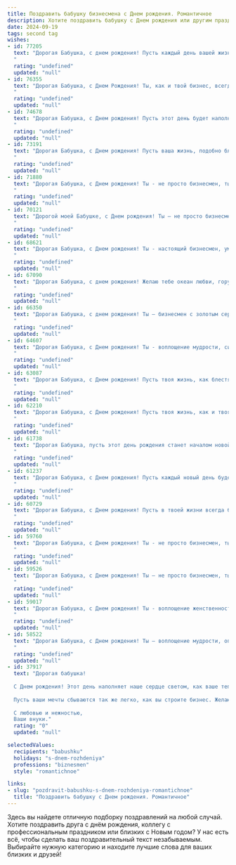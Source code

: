 ```yaml
---
title: Поздравить бабушку бизнесмена c Днем рождения. Романтичное
description: Хотите поздравить бабушку c Днем рождения или другим праздником? Наш ИИ создаст незабываемое поздравление, а вы обязательно выделитесь среди других.  
date: 2024-09-19
tags: second tag
wishes:
- id: 77205
  text: "Дорогая Бабушка, с днем рождения! Пусть каждый день вашей жизни будет полон любви, тепла и благополучия, как ваше сердце, всегда готовое дарить добро. Вы - пример для всех нас, сильная, мудрая и, конечно же, самая  прекрасная бизнесвумен! Желаю Вам  здоровья, счастья, вдохновения и успехов в любимом деле!
  "
  rating: "undefined"
  updated: "null"
- id: 76355
  text: "Дорогая Бабушка, с Днем Рождения! Ты, как и твой бизнес, всегда была полна энергии и энтузиазма. Желаю тебе оставаться такой же яркой и успешной, пусть каждый прожитый день будет наполнен любовью и счастьем!
  "
  rating: "undefined"
  updated: "null"
- id: 74678
  text: "Дорогая Бабушка, с Днем рождения! Пусть этот день будет наполнен теплом, любовью и душевным покоем. Ты - истинная леди, талантливый бизнесмен и вдохновение для всей нашей семьи. Пусть каждый твой день будет ярким и счастливым, а судьба одарит тебя щедрыми подарками!
  "
  rating: "undefined"
  updated: "null"
- id: 73191
  text: "Дорогая Бабушка, с Днем рождения! Пусть ваша жизнь, подобно блестящему бриллианту, сверкает всеми гранями счастья, любви и благополучия. Вы – истинная бизнес-леди, умеющая строить империи не только в бизнесе, но и в сердцах своих близких. Желаю вам неугасаемого оптимизма, вдохновения и нескончаемых возможностей для реализации ваших смелых идей.
  "
  rating: "undefined"
  updated: "null"
- id: 71880
  text: "Дорогая Бабушка, с Днем рождения! Ты - не просто бизнесмен, ты - настоящий волшебник, который создает уют и радость в нашей семье. Пусть твоя жизнь будет полна любви, как прекрасные бизнес-проекты, и пусть каждый день дарит новые счастливые моменты!
  "
  rating: "undefined"
  updated: "null"
- id: 70121
  text: "Дорогой моей Бабушке, с Днем рождения! Ты – не просто бизнесмен, ты – настоящий творец своей жизни, наполняющий ее смыслом и любовью. Пусть каждый день приносит тебе новые возможности, теплые улыбки и неиссякаемое вдохновение!  С любовью и благодарностью, твоя (твой) ...
  "
  rating: "undefined"
  updated: "null"
- id: 68621
  text: "Дорогая Бабушка, с Днем рождения! Ты - настоящий бизнесмен, умеешь строить свою жизнь с такой же хваткой и элегантностью, как и империи! Пусть каждый день приносит новые идеи, яркие эмоции и безграничную любовь. Ты - источник вдохновения и тепла для всех нас.
  "
  rating: "undefined"
  updated: "null"
- id: 67090
  text: "Дорогая Бабушка, с днем рождения! Желаю тебе океан любви, гору счастья, и чтобы каждый твой день был наполнен радостью и светом.  Пусть твой бизнес процветает, как прекрасный сад, и приносит тебе не только успех, но и глубокое удовлетворение. Ты — удивительная женщина, и мы все тебя очень любим!
  "
  rating: "undefined"
  updated: "null"
- id: 66350
  text: "Дорогая Бабушка, с днем рождения! Ты – бизнесмен с золотым сердцем и мудростью, которая не знает границ. Пусть в твоей жизни всегда будет любовь, благополучие и яркие моменты. С каждым днем ты становишься только прекраснее, словно вино, которое с годами обретает особый вкус.  Будь счастлива, любима и окружена заботой своих близких.
  "
  rating: "undefined"
  updated: "null"
- id: 64607
  text: "Дорогая Бабушка, с Днем рождения! Ты - воплощение мудрости, силы и нежности. Твой бизнес-успех вдохновляет, а любовь и забота согревают нас всегда. Пусть в твоей жизни царит гармония, счастье и светлая любовь. Желаю тебе здоровья, благополучия и долгих лет!
  "
  rating: "undefined"
  updated: "null"
- id: 63087
  text: "Дорогая Бабушка, с Днем рождения! Пусть твоя жизнь, как блестящий бриллиант, излучает яркий свет и сияет всеми гранями! Ты – истинная бизнес-леди, любящая и сильная, у тебя есть дар вдохновлять и дарить тепло. Желаю тебе безоблачного счастья, крепкого здоровья и всегда быть в центре внимания!
  "
  rating: "undefined"
  updated: "null"
- id: 62210
  text: "Дорогая Бабушка, с Днем рождения! Пусть твоя жизнь, как и твоя бизнес-империя, будет полна успеха, процветания и ярких впечатлений! Ты – источник вдохновения и мудрости, и твоя любовь – самый ценный капитал в мире.
  "
  rating: "undefined"
  updated: "null"
- id: 61738
  text: "Дорогая Бабушка, пусть этот день рождения станет началом новой главы в твоей прекрасной жизни! Ты — истинный пример бизнес-леди, полная энергии, страсти и очарования. Желаю тебе бесконечного счастья, любви, веры в свои силы и процветания во всем!
  "
  rating: "undefined"
  updated: "null"
- id: 61237
  text: "Дорогая Бабушка, с Днем рождения! Пусть каждый новый день будет полон любви, тепла и вдохновения, как твои бизнес-проекты. Ты – воплощение силы, мудрости и элегантности, а твоя душа – настоящий бриллиант, сияющий безграничной добротой. Пусть твоя жизнь будет полна ярких красок, радостных моментов и незабываемых путешествий. С любовью и уважением.
  "
  rating: "undefined"
  updated: "null"
- id: 60729
  text: "Дорогая Бабушка, с Днем рождения! Пусть в твоей жизни всегда будет место для любви, радости и процветания, как в твоей успешной карьере бизнесмена. Ты - источник вдохновения и мудрости, и я бесконечно благодарен за твою заботу и тепло.
  "
  rating: "undefined"
  updated: "null"
- id: 59760
  text: "Дорогая Бабушка, с Днем рождения! Ты - не просто бизнесмен, ты - женщина, которая покорила мир своей силой, умом и обаянием. Твой успех - это вдохновение для всех, кто тебя знает. Желаю тебе оставаться такой же яркой, харизматичной и неповторимой, как всегда. Пусть каждый день будет наполнен любовью и счастьем!
  "
  rating: "undefined"
  updated: "null"
- id: 59526
  text: "Дорогая Бабушка, с Днем рождения! Ты – не просто бизнесмен, ты – сердце нашей семьи, источник тепла и мудрости. Пусть каждый день будет полон любви, радости и приятных сюрпризов. Мы тебя очень любим!
  "
  rating: "undefined"
  updated: "null"
- id: 59017
  text: "Дорогая Бабушка, с Днем рождения! Ты - воплощение женственности, мудрости и силы. Твоя деловая хватка и умение строить бизнес всегда восхищали меня, но ещё больше я ценю твою нежность, заботу и любовь. Пусть этот день подарит тебе море радости, яркие моменты и ощущение счастья!
  "
  rating: "undefined"
  updated: "null"
- id: 58522
  text: "Дорогая Бабушка, с Днем рождения! Ты — воплощение мудрости, опыта и неиссякаемой энергии. Твой бизнес-ум, проницательность и умение находить решения для любой ситуации всегда поражали меня. Желаю тебе океан радости, море любви, крепкого здоровья и такого же яркого, как ты сама, будущего!
  "
  rating: "undefined"
  updated: "null"
- id: 37917
  text: "Дорогая бабушка!
  
  С Днем рождения! Этот день наполняет наше сердце светом, как ваше тепло согревает каждый уголок нашей жизни. Вы — не просто бизнесмен, вы — мудрая женщина, которая создала не только успешные дела, но и удивительную семью. Ваши достижения вдохновляют, а ваша любовь объединяет нас.
  
  Пусть ваши мечты сбываются так же легко, как вы строите бизнес. Желаю вам здоровья, счастья и бесконечного вдохновения! Вы — наша гордость и опора, и мы благодарны вам за каждый момент, проведённый вместе.
  
  С любовью и нежностью,
  Ваши внуки."
  rating: "0"
  updated: "null"

selectedValues:
  recipients: "babushku"
  holidays: "s-dnem-rozhdeniya"
  professions: "biznesmen"
  style: "romantichnoe"

links:
- slug: "pozdravit-babushku-s-dnem-rozhdeniya-romantichnoe"
  title: "Поздравить бабушку c Днем рождения. Романтичное"
---
```


Здесь вы найдете отличную подборку поздравлений на любой случай. 
Хотите поздравить друга с днём рождения, коллегу с профессиональным праздником или близких с Новым годом? У нас есть всё, чтобы сделать ваш поздравительный текст незабываемым. Выбирайте нужную категорию и находите лучшие слова для ваших близких и друзей!
